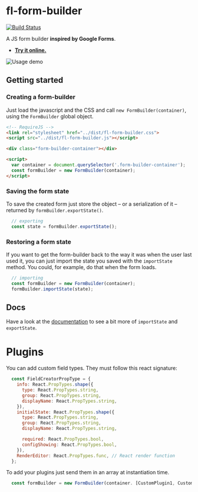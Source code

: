 # fl-form-builder

[![Build Status](https://travis-ci.org/fourlabsldn/fl-form-builder.svg?branch=master)](https://travis-ci.org/fourlabsldn/fl-form-builder)

A JS form builder **inspired by Google Forms**.

- **[Try it online.](https://fourlabsldn.github.io/fl-form-builder/demo/)**

![Usage demo](https://fourlabsldn.github.io/fl-form-builder/demo/usage-demo.gif)


## Getting started
### Creating a form-builder
Just load the javascript and the CSS and call `new FormBuilder(container)`, using the
`FormBuilder` global object.

```html
<!-- RequireJS -->
<link rel="stylesheet" href="../dist/fl-form-builder.css">
<script src="../dist/fl-form-builder.js"></script>

<div class="form-builder-container"></div>

<script>
  var container = document.querySelector('.form-builder-container');
  const formBuilder = new FormBuilder(container);
</script>
```

### Saving the form state
To save the created form just store the object – or a serialization of it – returned by `formBuilder.exportState()`.

``` javascript
  // exporting
  const state = formBuilder.exportState();
```

### Restoring a form state
If you want to get the form-builder back to the way it was when the user last used it, you can just import the state you saved with the `importState` method. You could, for example, do that when the form loads.

``` javascript
  // importing
  const formBuilder = new FormBuilder(container);
  formBuilder.importState(state);
```

## Docs
Have a look at the [documentation](https://fourlabsldn.github.io/fl-form-builder/) to see a bit more of `importState` and `exportState`.


# Plugins

 You can add custom field types. They must follow this react signature:


``` javascript
  const FieldCreatorPropType = {
    info: React.PropTypes.shape({
      type: React.PropTypes.string,
      group: React.PropTypes.string,
      displayName: React.PropTypes.string,
    }),
    initialState: React.PropTypes.shape({
      type: React.PropTypes.string,
      group: React.PropTypes.string,
      displayName: React.PropTypes.string,

      required: React.PropTypes.bool,
      configShowing: React.PropTypes.bool,
    }),
    RenderEditor: React.PropTypes.func, // React render function
  };
```

To add your plugins just send them in an array at instantiation time.

``` javascript
  const formBuilder = new FormBuilder(container. [CustomPlugin1, CustomPlugin1]);
```

